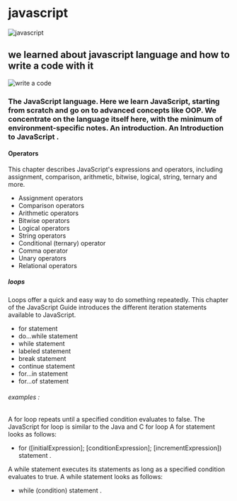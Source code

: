 # javascript 
![javascript](https://2.bp.blogspot.com/-hUHZB4lkOfo/VWCGfzGBaFI/AAAAAAAACyI/Keb3hV6cm_M/s1600/JavaScript%2Bthe%2BRight%2BWay%2B-%2BFree%2Bbook%2BOnline.png)
## we learned about javascript language and how to write a code with it 
![write a code](https://miro.medium.com/freeze/max/1200/1*JkrYXGs1AxZAbK0sCLrJAQ.gif)
### The JavaScript language. Here we learn JavaScript, starting from scratch and go on to advanced concepts like OOP. We concentrate on the language itself here, with the minimum of environment-specific notes. An introduction. An Introduction to JavaScript .

#### Operators
This chapter describes JavaScript's expressions and operators, including assignment, comparison, arithmetic, bitwise, logical, string, ternary and more.

* Assignment operators
* Comparison operators
* Arithmetic operators
* Bitwise operators
* Logical operators
* String operators
* Conditional (ternary) operator
* Comma operator
* Unary operators
* Relational operators

##### loops 
Loops offer a quick and easy way to do something repeatedly. This chapter of the JavaScript Guide introduces the different iteration statements available to JavaScript.

* for statement
* do...while statement
* while statement
* labeled statement
* break statement
* continue statement
* for...in statement
* for...of statement

###### examples : 
A for loop repeats until a specified condition evaluates to false. The JavaScript for loop is similar to the Java and C for loop A for statement looks as follows:
* for ([initialExpression]; [conditionExpression]; [incrementExpression])
  statement .

A while statement executes its statements as long as a specified condition evaluates to true. A while statement looks as follows:
* while (condition)
  statement . 